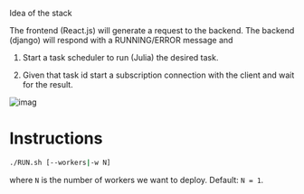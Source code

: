 Idea of the stack

The frontend (React.js) will generate a request to the backend. The backend (django) will respond with a RUNNING/ERROR message and

1. Start a task scheduler to run (Julia) the desired task.

2. Given that task id start a subscription connection with the client and wait for the result.

![imag](https://zguide.zeromq.org/images/fig5.png)

# Instructions 

```sh
./RUN.sh [--workers|-w N]
```

where `N` is the number of workers we want to deploy. Default: `N = 1`.